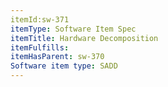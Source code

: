```yaml
---
itemId:sw-371
itemType: Software Item Spec
itemTitle: Hardware Decomposition
itemFulfills: 
itemHasParent: sw-370
Software item type: SADD
---
```


